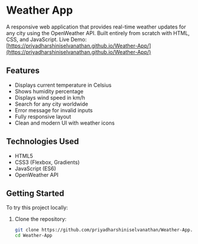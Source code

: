 # Weather App
A responsive web application that provides real-time weather updates for any city using the OpenWeather API. Built entirely from scratch with HTML, CSS, and JavaScript.
Live Demo: [https://priyadharshiniselvanathan.github.io/Weather-App/](https://priyadharshiniselvanathan.github.io/Weather-App/)

## Features

- Displays current temperature in Celsius  
- Shows humidity percentage  
- Displays wind speed in km/h  
- Search for any city worldwide  
- Error message for invalid inputs  
- Fully responsive layout  
- Clean and modern UI with weather icons  

## Technologies Used

- HTML5  
- CSS3 (Flexbox, Gradients)  
- JavaScript (ES6)  
- OpenWeather API

## Getting Started

To try this project locally:

1. Clone the repository:

   ```bash
   git clone https://github.com/priyadharshiniselvanathan/Weather-App.git
   cd Weather-App
